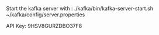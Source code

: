 Start the kafka server with : ./kafka/bin/kafka-server-start.sh ~/kafka/config/server.properties

API Key: 9HSV8GURZDBO37F8
